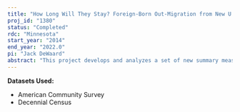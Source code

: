```yaml
---
title: "How Long Will They Stay? Foreign-Born Out-Migration from New U.S. Destinations"
proj_id: "1380"
status: "Completed"
rdc: "Minnesota"
start_year: "2014"
end_year: "2022.0"
pi: "Jack DeWaard"
abstract: "This project develops and analyzes a set of new summary measures of foreign-born internal migration and settlement within the United States, providing new information on the growing foreign-born populations and their characteristics. Prior research has examined whether and why foreign-born populations migrate internally within the United States, as well as documented to where foreign-born populations go if they do migrate. However, the existing research has not addressed the question of exactly how long foreign-born populations can be expected to settle in U.S. locations. The temporal dynamics and stability of foreign-born populations in the United States have direct implications for local labor markets, education, health, and social services. They are likewise implicated in a number of social and political processes, including intergroup relations and civic participation. Using both publicly available data and restricted access data from the Decennial Censuses and American Community Survey multiyear file, the project develops a set of multiregional population estimates summarizing the expected (average) duration of settlement for 12 foreign-born groups."
---
```


**Datasets Used:**

  - American Community Survey 
  - Decennial Census 

